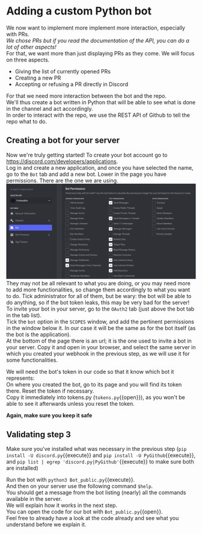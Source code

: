 # Adding a custom Python bot

We now want to implement more implement more interaction, especially with PRs.  
*We chose PRs but if you read the documentation of the API, you can do a lot of other aspects!*  
For that, we want more than just displaying PRs as they come. We will focus on three aspects.
- Giving the list of currently opened PRs  
- Creating a new PR  
- Accepting or refusing a PR directly in Discord

For that we need more interaction between the bot and the repo.  
We'll thus create a bot written in Python that will be able to see what is done in the channel and act accordingly.  
In order to interact with the repo, we use the REST API of Github to tell the repo what to do.

## Creating a bot for your server

Now we're truly getting started! To create your bot account go to https://discord.com/developers/applications.  
Log in and create a new application, and once you have selected the name, go to the `Bot` tab and add a new bot.
Lower in the page you have permissions. There are the one we are using.  
![perm](./assets/botauth.png)  
They may not be all relevant to what you are doing, or you may need more to add more functionalities, so change them accordingly to what you want to do. Tick administrator for all of them, but be wary: the bot will be able to do anything, so if the bot token leaks, this may be very bad for the server!  
To invite your bot in your server, go to the `OAuth2` tab (just above the bot tab in the tab list).  
Tick the `bot` option in the `SCOPES` window, and add the pertinent permissions in the window below it. In our case it will be the same as for the bot itself (as the bot is the application).  
At the bottom of the page there is an url; it is the one used to invite a bot in your server. Copy it and open in your browser, and select the same server in which you created your webhook in the previous step, as we will use it for some functionalities.  

We will need the bot's token in our code so that it know which bot it represents:  
On where you created the bot, go to its page and you will find its token there. Reset the token if necessary.  
Copy it immediately into tokens.py (`tokens.py`{{open}}), as you won't be able to see it afterwards unless you reset the token.  

**Again, make sure you keep it safe**  

## Validating step 3

Make sure you've installed what was necessary in the previous step (`pip install -U discord.py`{{execute}} and `pip install -U PyGithub`{{execute}}, and `pip list | egrep 'discord.py|PyGithub'`{{execute}} to make sure both are installed)

Run the bot with `python3 Bot_public.py`{{execute}}.  
And then on your server use the following command `$help`.  
You should get a message from the bot listing (nearly) all the commands available in the server.  
We will explain how it works in the next step.  
You can open the code for our bot with `Bot_public.py`{{open}}.  
Feel free to already have a look at the code  already and see what you understand before we explain it.  
